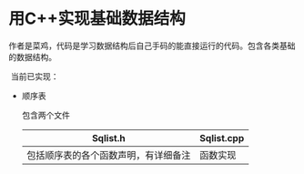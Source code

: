 # 用C++实现基础数据结构

​	作者是菜鸡，代码是学习数据结构后自己手码的能直接运行的代码。包含各类基础的数据结构。

​	当前已实现：

- 顺序表

  包含两个文件

  | Sqlist.h                             | Sqlist.cpp |
  | ------------------------------------ | ---------- |
  | 包括顺序表的各个函数声明，有详细备注 | 函数实现   |

  
